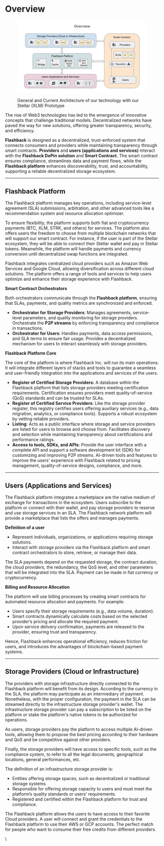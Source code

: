 # Overview

<figure><img src="../../.gitbook/assets/Flashback Network Design.pptx (3).jpg" alt=""><figcaption><p>General and Current Architecture of our technology with our Stellar (XLM) Prototype</p></figcaption></figure>

The rise of Web3 technologies has led to the emergence of innovative concepts that challenge traditional models. Decentralized networks have paved the way for new solutions, offering greater transparency, security, and efficiency.

**Flashback** is designed as a decentralized, trust-enforced system that connects consumers and providers while maintaining transparency through smart contracts. **Providers** and **users (applications and services)** interact with the **Flashback DePin solution** and **Smart Contract.** The smart contract ensures compliance, streamlines data and payment flows, while the **Flashback platform** enhances discoverability, trust, and accountability, supporting a reliable decentralized storage ecosystem.

***

## **Flashback Platform**

The Flashback platform manages key operations, including service-level agreement (SLA) submissions, arbitration, and other advanced tools like a recommendation system and resource allocation optimizer.

To ensure flexibility, the platform supports both fiat and cryptocurrency payments (BTC, XLM, STRK, and others) for services. The platform also offers users the freedom to choose from multiple blockchain networks that will support our smart contract. For instance, if the user is part of the Stellar ecosystem, they will be able to connect their Stellar wallet and pay in Stellar tokens. Meanwhile, the platform will handle payments and currency conversion until decentralized swap functions are integrated.

Flashback integrates centralized cloud providers such as Amazon Web Services and Google Cloud, allowing diversification across different cloud solutions. The platform offers a range of tools and services to help users optimize and enhance their storage experience with Flashback.

**Smart Contract Orchestrators**

Both orchestrators communicate through the **Flashback platform**, ensuring that SLAs, payments, and quality metrics are synchronized and enforced.

* **Orchestrator for Storage Providers**: Manages agreements, service-level parameters, and quality monitoring for storage providers. Orchestrate the **P2P streams** by enforcing transparency and compliance in transactions.
* **Orchestrator for Users**: Handles payments, data access permissions, and SLA terms to ensure fair usage. Provides a decentralized mechanism for users to interact seamlessly with storage providers.

**Flashback Platform Core**

The core of the platform is where Flashback Inc. will run its main operations. It will integrate different layers of stacks and tools to guarantee a seamless and user-friendly integration into the applications and services of the users.

* **Register of Certified Storage Providers:** A database within the Flashback platform that lists storage providers meeting certification requirements. Certification ensures providers meet quality-of-service (QoS) standards and can be trusted for SLAs.
* **Register of Certified Service Providers**: Like the storage provider register, this registry certifies users offering auxiliary services (e.g., data migration, analytics, or compliance tools). Supports a robust ecosystem by vetting reliable providers.
* **Listing**: Acts as a public interface where storage and service providers are listed for users to browse and choose from. Facilitates discovery and selection while maintaining transparency about certifications and performance ratings.
* **Access to tools, SDKs, and APIs**: Provide the user interface with a complete API and support a software development kit (SDK) for customizing and improving P2P streams.  AI-driven tools and features to improve the users' experience with Flashback related to pricing management, quality-of-service designs, compliance, and more.

***

## **Users (Applications and Services)**

The Flashback platform integrates a marketplace are the native medium of exchange for transactions in the ecosystem. Users subscribe to the platform or connect with their wallet, and pay storage providers to reserve and use storage services in an SLA. The Flashback network platform will provide a marketplace that lists the offers and manages payments.&#x20;

**Definition of a user**

* Represent individuals, organizations, or applications requiring storage solutions.&#x20;
* Interact with storage providers via the Flashback platform and smart contract orchestrators to store, retrieve, or manage their data.

The SLA payments depend on the requested storage, the contract duration, the cloud providers, the redundancy, the QoS level, and other parameters that will be integrated into the SLA. Payment can be made in fiat currency or cryptocurrency.&#x20;

**Billing and Resource Allocation**

The platform will use billing processes by creating smart contracts for automated resource allocation and payments. For example:

* Users specify their storage requirements (e.g., data volume, duration).
* Smart contracts dynamically calculate costs based on the selected provider’s pricing and allocate the required payment.
* Upon service delivery confirmation, payments are released to the provider, ensuring trust and transparency.

Hence, Flashback enhances operational efficiency, reduces friction for users, and introduces the advantages of blockchain-based payment systems.

***

## **Storage Providers (Cloud or Infrastructure)**

The providers with storage infrastructure directly connected to the Flashback platform will benefit from its design. According to the currency in the SLA, the platform may participate as an intermediary of payment. Nonetheless, with the proper configuration, the payment in the SLA can be streamed directly to the infrastructure storage provider's wallet. The infrastructure storage provider can pay a subscription to be listed on the platform or stake the platform's native tokens to be authorized for operations.&#x20;

As users, storage providers pay the platform to access multiple AI-driven tools, allowing them to propose the best pricing according to their hardware and QoS and be competitive against other providers.

Finally, the storage providers will have access to specific tools, such as the compliance system, to refer to all the legal documents, geographical locations, general performances, etc.

The definition of an infrastructure storage provider is:

* Entities offering storage spaces, such as decentralized or traditional storage systems.&#x20;
* Responsible for offering storage capacity to users and must meet the platform’s quality standards or users' requirements.&#x20;
* Registered and certified within the Flashback platform for trust and compliance.

The Flashback platform allows the users to have access to their favorite Cloud providers. A user will connect and grant the credentials to the Flashback platform to use their AWS or GCP accounts. The perfect match for people who want to consume their free credits from different providers.

\
